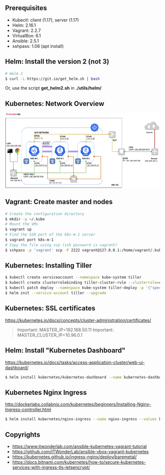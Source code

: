 ## Prerequisites

- Kubectl: client (1.17), server (1.17)
- Helm: 2.16.1
- Vagrant: 2.2.7
- VirtualBox: 6.1
- Ansible: 2.5.1
- sshpass: 1.06 (apt install)

## Helm: Install the version 2 (not 3)

```sh
# Helm 2
$ curl -L https://git.io/get_helm.sh | bash
```

Or, use the script __get_helm2.sh__ in __./utils/helm/__

## Kubernetes: Network Overview

![Overview](./ansible-kubernetes-vagrant-tutorial-Overview.png)

## Vagrant: Create master and nodes

```sh
# Create the configuration directory
$ mkdir -p ~/.kube
# Mount the VMs
$ vagrant up
# Find the SSH port of the k8s-m-1 server
$ vagrant port k8s-m-1
# Copy the file using scp (ssh password is vagrant)
$ sshpass -p 'vagrant' scp -P 2222 vagrant@127.0.0.1:/home/vagrant/.kube/config ~/.kube/config
```

## Kubernetes: Installing Tiller

```sh
$ kubectl create serviceaccount --namespace kube-system tiller
$ kubectl create clusterrolebinding tiller-cluster-rule --clusterrole=cluster-admin --serviceaccount=kube-system:tiller
$ kubectl patch deploy --namespace kube-system tiller-deploy -p '{"spec":{"template":{"spec":{"serviceAccount":"tiller"}}}}'
$ helm init --service-account tiller --upgrade
```

## Kubernetes: SSL certificates

https://kubernetes.io/docs/concepts/cluster-administration/certificates/

> Important: MASTER_IP=192.168.50.11
> Important: MASTER_CLUSTER_IP=10.96.0.1

## Helm: Install "Kubernetes Dashboard"

https://kubernetes.io/docs/tasks/access-application-cluster/web-ui-dashboard/

```sh
$ helm install kubernetes/kubernetes-dashboard --name kubernetes-dashboard --values kubernetes/values-kubernetes-dashboard.yaml
```

## Kubernetes Nginx Ingress

http://dockerlabs.collabnix.com/kubernetes/beginners/Installing-Nginx-Ingress-controller.html

```sh
$ helm install kubernetes/nginx-ingress --name nginx-ingress --values kubernetes/values-nginx-ingress.yaml
```

## Copyrights

- https://www.itwonderlab.com/ansible-kubernetes-vagrant-tutorial
- https://github.com/ITWonderLab/ansible-vbox-vagrant-kubernetes
- https://kubernetes.github.io/ingress-nginx/deploy/baremetal/
- https://docs.bitnami.com/kubernetes/how-to/secure-kubernetes-services-with-ingress-tls-letsencrypt/
